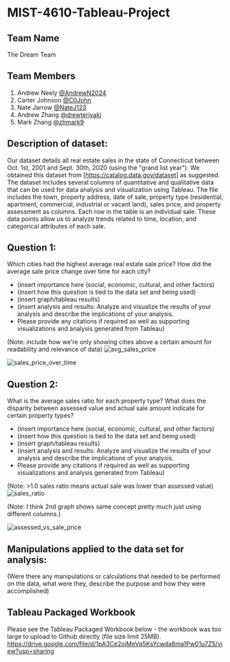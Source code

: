 # MIST-4610-Tableau-Project

## Team Name
The Dream Team

## Team Members
1. Andrew Neely [@AndrewN2024](https://github.com/AndrewN2024)
2. Carter Johnson [@C0John](https://github.com/C0John)
3. Nate Jarrow [@NateJ123](https://github.com/NateJ123/)
4. Andrew Zhang [@drewteriyaki](https://github.com/drewteriyaki)
5. Mark Zhang [@zhmark9](https://github.com/zhmark9)

## Description of dataset:
Our dataset details all real estate sales in the state of Connecticut between Oct. 1st, 2001 and Sept. 30th, 2020 (using the "grand list year"). We obtained this dataset from [https://catalog.data.gov/dataset] as suggested. The dataset includes several columns of quantitative and qualitative data that can be used for data analysis and visualization using Tableau. The file includes the town, property address, date of sale, property type (residential, apartment, commercial, industrial or vacant land), sales price, and property assessment as columns. Each row in the table is an individual sale. These data points allow us to analyze trends related to time, location, and categorical attributes of each sale. 

## Question 1:
Which cities had the highest average real estate sale price? How did the average sale price change over time for each city?

- (insert importance here (social, economic, cultural, and other factors)
- (insert how this question is tied to the data set and being used)
- (insert graph/tableau results)
- (insert analysis and results: Analyze and visualize the results of your analysis and describe the implications of your analysis.
- Please provide any citations if required as well as supporting visualizations and analysis
generated from Tableau)

(Note: include how we're only showing cities above a certain amount for readability and relevance of data)
![avg_sales_price](https://github.com/C0John/MIST-4610-Tableau-Project/assets/141379047/1177c085-bb14-4799-9dd2-44e4d1d5ec87)



![sales_price_over_time](https://github.com/C0John/MIST-4610-Tableau-Project/assets/141379047/bacc3387-fe98-4190-91ae-be93f908877e)


## Question 2:
What is the average sales ratio for each property type? What does the disparity between assessed value and actual sale amount indicate for certain property types?

- (insert importance here (social, economic, cultural, and other factors)
- (insert how this question is tied to the data set and being used)
- (insert graph/tableau results)
- (insert analysis and results: Analyze and visualize the results of your analysis and describe the implications of your analysis.
- Please provide any citations if required as well as supporting visualizations and analysis
generated from Tableau)

(Note: >1.0 sales ratio means actual sale was lower than assessed value)
![sales_ratio](https://github.com/C0John/MIST-4610-Tableau-Project/assets/141379047/17c9546a-3de4-408f-94a8-6a05eb589b90)


(Note: I think 2nd graph shows same concept pretty much just using different columns.)

![assessed_vs_sale_price](https://github.com/C0John/MIST-4610-Tableau-Project/assets/141379047/bd0d70eb-0bcb-42dc-bd08-86d119cc615b)


## Manipulations applied to the data set for analysis:
(Were there any manipulations or calculations that needed to be performed on the data, what
were they, describe the purpose and how they were accomplished)

## Tableau Packaged Workbook

Please see the Tableau Packaged Workbook below - the workbook was too large to upload to Github directly (file size limit 25MB).
https://drive.google.com/file/d/1pA3Ce2oiMeVq5KsYcwda8ma1Pw01u7Z5/view?usp=sharing
